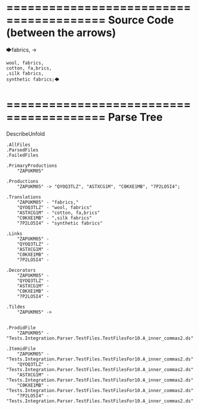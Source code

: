 ========================================
Source Code (between the arrows)
========================================

🡆fabrics, ->

	wool, fabrics,
	cotton, fa,brics,
	,silk fabrics,
	synthetic fabrics;🡄

========================================
Parse Tree
========================================
DescribeUnfold

    .AllFiles
    .ParsedFiles
    .FailedFiles

    .PrimaryProductions
        "ZAPUKM05" 

    .Productions
        "ZAPUKM05" -> "QYOQ3TLZ", "ASTXCG1M", "C0KXE1MB", "7P2LO5I4";

    .Translations
        "ZAPUKM05" - "fabrics,"
        "QYOQ3TLZ" - "wool, fabrics"
        "ASTXCG1M" - "cotton, fa,brics"
        "C0KXE1MB" - ",silk fabrics"
        "7P2LO5I4" - "synthetic fabrics"

    .Links
        "ZAPUKM05" - 
        "QYOQ3TLZ" - 
        "ASTXCG1M" - 
        "C0KXE1MB" - 
        "7P2LO5I4" - 

    .Decorators
        "ZAPUKM05" - 
        "QYOQ3TLZ" - 
        "ASTXCG1M" - 
        "C0KXE1MB" - 
        "7P2LO5I4" - 

    .Tildes
        "ZAPUKM05" -> 


    .ProdidFile
        "ZAPUKM05" - "Tests.Integration.Parser.TestFiles.TestFilesFor10.A_inner_commas2.ds"

    .ItemidFile
        "ZAPUKM05" - "Tests.Integration.Parser.TestFiles.TestFilesFor10.A_inner_commas2.ds"
        "QYOQ3TLZ" - "Tests.Integration.Parser.TestFiles.TestFilesFor10.A_inner_commas2.ds"
        "ASTXCG1M" - "Tests.Integration.Parser.TestFiles.TestFilesFor10.A_inner_commas2.ds"
        "C0KXE1MB" - "Tests.Integration.Parser.TestFiles.TestFilesFor10.A_inner_commas2.ds"
        "7P2LO5I4" - "Tests.Integration.Parser.TestFiles.TestFilesFor10.A_inner_commas2.ds"

